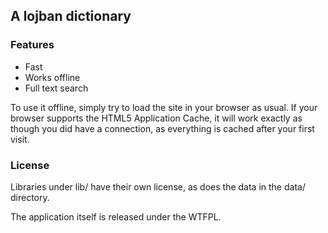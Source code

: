 ## A lojban dictionary

### Features
* Fast
* Works offline
* Full text search

To use it offline, simply try to load the site in your browser as usual. If your browser supports the HTML5 Application Cache, it will work exactly as though you did have a connection, as everything is cached after your first visit.

### License

Libraries under lib/ have their own license, as does the data in the data/ directory.

The application itself is released under the WTFPL.
